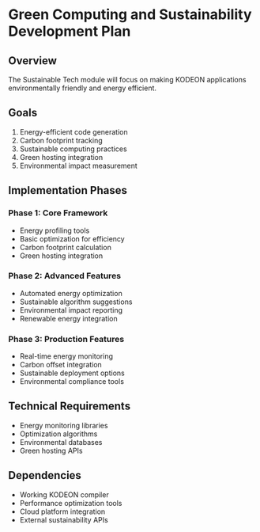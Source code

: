 # Green Computing and Sustainability Development Plan

## Overview

The Sustainable Tech module will focus on making KODEON applications environmentally friendly and energy efficient.

## Goals

1. Energy-efficient code generation
2. Carbon footprint tracking
3. Sustainable computing practices
4. Green hosting integration
5. Environmental impact measurement

## Implementation Phases

### Phase 1: Core Framework

- Energy profiling tools
- Basic optimization for efficiency
- Carbon footprint calculation
- Green hosting integration

### Phase 2: Advanced Features

- Automated energy optimization
- Sustainable algorithm suggestions
- Environmental impact reporting
- Renewable energy integration

### Phase 3: Production Features

- Real-time energy monitoring
- Carbon offset integration
- Sustainable deployment options
- Environmental compliance tools

## Technical Requirements

- Energy monitoring libraries
- Optimization algorithms
- Environmental databases
- Green hosting APIs

## Dependencies

- Working KODEON compiler
- Performance optimization tools
- Cloud platform integration
- External sustainability APIs
